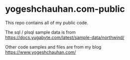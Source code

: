 # yogeshchauhan.com-public
This repo contains all of my public code.

The sql / plsql sample data is from https://docs.yugabyte.com/latest/sample-data/northwind/

Other code samples and files are from my blog https://www.yogeshchauhan.com/
